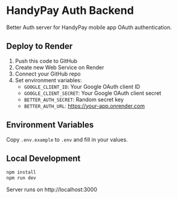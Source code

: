 # HandyPay Auth Backend

Better Auth server for HandyPay mobile app OAuth authentication.

## Deploy to Render

1. Push this code to GitHub
2. Create new Web Service on Render
3. Connect your GitHub repo
4. Set environment variables:
   - `GOOGLE_CLIENT_ID`: Your Google OAuth client ID
   - `GOOGLE_CLIENT_SECRET`: Your Google OAuth client secret
   - `BETTER_AUTH_SECRET`: Random secret key
   - `BETTER_AUTH_URL`: https://your-app.onrender.com

## Environment Variables

Copy `.env.example` to `.env` and fill in your values.

## Local Development

```bash
npm install
npm run dev
```

Server runs on http://localhost:3000